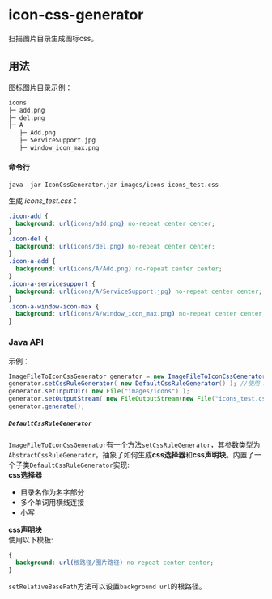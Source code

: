# icon-css-generator
扫描图片目录生成图标css。


## 用法

图标图片目录示例：
```txt
icons
├─ add.png
├─ del.png
├─ A
   ├─ Add.png
   ├─ ServiceSupport.jpg
   ├─ window_icon_max.png
```

#### 命令行
```shell
java -jar IconCssGenerator.jar images/icons icons_test.css
```

生成 *icons_test.css*：
```css
.icon-add {
  background: url(icons/add.png) no-repeat center center;
}
.icon-del {
  background: url(icons/del.png) no-repeat center center;
}
.icon-a-add {
  background: url(icons/A/Add.png) no-repeat center center;
}
.icon-a-servicesupport {
  background: url(icons/A/ServiceSupport.jpg) no-repeat center center;
}
.icon-a-window-icon-max {
  background: url(icons/A/window_icon_max.png) no-repeat center center;
}
```


### Java API
示例：
```java
ImageFileToIconCssGenerator generator = new ImageFileToIconCssGenerator();
generator.setCssRuleGenerator( new DefaultCssRuleGenerator() ); //使用 DefaultCssRuleGenerator
generator.setInputDir( new File("images/icons") );
generator.setOutputStream( new FileOutputStream(new File("icons_test.css")) );
generator.generate();
```
##### `DefaultCssRuleGenerator`
`ImageFileToIconCssGenerator`有一个方法`setCssRuleGenerator`，其参数类型为`AbstractCssRuleGenerator`，抽象了如何生成**css选择器**和**css声明块**。内置了一个子类`DefaultCssRuleGenerator`实现:  
**css选择器**
* 目录名作为名字部分
* 多个单词用横线连接
* 小写

**css声明块**  
使用以下模板:
```css
{
  background: url(根路径/图片路径) no-repeat center center;
}
```
`setRelativeBasePath`方法可以设置`background url`的根路径。
